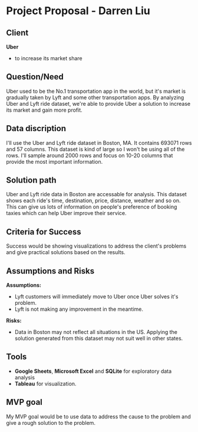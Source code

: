 # Project Proposal - Darren Liu
## Client

**Uber**
- to increase its market share

## Question/Need

Uber used to be the No.1 transportation app in the world, but it's market is gradually taken
by Lyft and some other transportation apps. By analyzing Uber and Lyft ride dataset, we're
able to provide Uber a solution to increase its market and gain more profit.

## Data discription

I'll use the Uber and Lyft ride dataset in Boston, MA. It contains 693071 rows and 57 columns.
This dataset is kind of large so I won't be using all of the rows. I'll sample around 2000 rows
and focus on 10-20 columns that provide the most important information.

## Solution path

Uber and Lyft ride data in Boston are accessable for analysis. This dataset shows each ride's
time, destination, price, distance, weather and so on. This can give us lots of information on
people's preference of booking taxies which can help Uber improve their service.

## Criteria for Success

Success would be showing visualizations to address the client's problems and give practical
solutions based on the results.

## Assumptions and Risks

**Assumptions:**
- Lyft customers will immediately move to Uber once Uber solves it's problem.
- Lyft is not making any improvement in the meantime.

**Risks:**
- Data in Boston may not reflect all situations in the US. Applying the solution generated from
this dataset may not suit well in other states.

## Tools
* **Google Sheets**, **Microsoft Excel** and **SQLite** for exploratory data analysis
* **Tableau** for visualization.

## MVP goal
My MVP goal would be to use data to address the cause to the problem and give a rough
solution to the problem.
